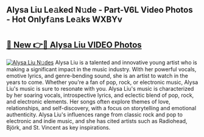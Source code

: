 ## Alysa Liu Le𝚊ked N𝚞de - Part-V6L Video Photos - Hot Onlyf𝚊ns Le𝚊ks WXBYv

# <h2><a href="http://ac50748.deff.icu/?id=Alysa+Liu">🔗 New 👉🔴 Alysa Liu VIDEO Photos</a></h2>

[![Alysa Liu N𝚞des](https://i.imgur.com/rIISA9y.gif)](http://ac50748.deff.icu/?id=Alysa+Liu)
Alysa Liu is a talented and innovative young artist who is making a significant impact in the music industry. With her powerful vocals, emotive lyrics, and genre-bending sound, she is an artist to watch in the years to come. Whether you're a fan of pop, rock, or electronic music, Alysa Liu's music is sure to resonate with you. Alysa Liu's music is characterized by her soaring vocals, introspective lyrics, and eclectic blend of pop, rock, and electronic elements. Her songs often explore themes of love, relationships, and self-discovery, with a focus on storytelling and emotional authenticity. Alysa Liu's influences range from classic rock and pop to electronic and indie music, and she has cited artists such as Radiohead, Björk, and St. Vincent as key inspirations.
